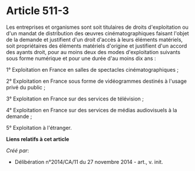 # Article 511-3

Les entreprises et organismes sont soit titulaires de droits d'exploitation ou d'un mandat de distribution des œuvres
cinématographiques faisant l'objet de la demande et justifient d'un droit d'accès à leurs éléments matériels, soit
propriétaires des éléments matériels d'origine et justifient d'un accord des ayants droit, pour au moins deux des modes
d'exploitation suivants sous forme numérique et pour une durée d'au moins dix ans : 

1° Exploitation en France en salles de spectacles cinématographiques ; 

2° Exploitation en France sous forme de vidéogrammes destinés à l'usage privé du public ; 

3° Exploitation en France sur des services de télévision ; 

4° Exploitation en France sur des services de médias audiovisuels à la demande ; 

5° Exploitation à l'étranger.

**Liens relatifs à cet article**

_Créé par_:

  - Délibération n°2014/CA/11 du 27 novembre 2014 - art., v. init.

